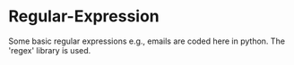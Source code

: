 # Regular-Expression
Some basic regular expressions e.g., emails are coded here in python. The 'regex' library is used.

